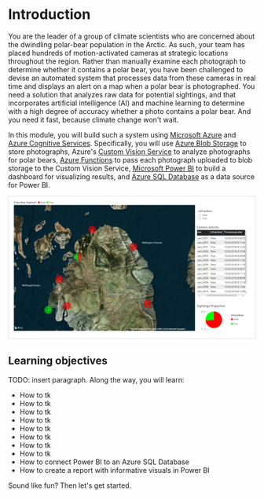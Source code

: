 # Introduction

You are the leader of a group of climate scientists who are concerned about the dwindling polar-bear population in the Arctic. As such, your team has placed hundreds of motion-activated cameras at strategic locations throughout the region. Rather than manually examine each photograph to determine whether it contains a polar bear, you have been challenged to devise an automated system that processes data from these cameras in real time and displays an alert on a map when a polar bear is photographed. You need a solution that analyzes raw data for potential sightings, and that incorporates artificial intelligence (AI) and machine learning to determine with a high degree of accuracy whether a photo contains a polar bear. And you need it fast, because climate change won't wait.

In this module, you will build such a system using [Microsoft Azure](https://azure.microsoft.com/) and [Azure Cognitive Services](https://azure.microsoft.com/services/cognitive-services/). Specifically, you will use [Azure Blob Storage](https://azure.microsoft.com/services/storage/blobs/) to store photographs, Azure's [Custom Vision Service](https://azure.microsoft.com/services/cognitive-services/custom-vision-service/) to analyze photographs for polar bears, [Azure Functions](https://azure.microsoft.com/services/functions/) to pass each photograph uploaded to blob storage to the Custom Vision Service, [Microsoft Power BI](https://powerbi.microsoft.com/) to build a dashboard for visualizing results, and [Azure SQL Database](https://azure.microsoft.com/services/sql-database/) as a data source for Power BI.

![](media/live-map.png)

## Learning objectives

TODO: insert paragraph. Along the way, you will learn:

- How to tk
- How to tk
- How to tk
- How to tk
- How to tk
- How to tk
- How to tk
- How to tk
- How to connect Power BI to an Azure SQL Database
- How to create a report with informative visuals in Power BI

Sound like fun? Then let's get started.